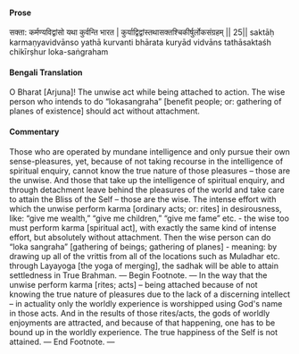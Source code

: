 #### Prose 

सक्ता: कर्मण्यविद्वांसो यथा कुर्वन्ति भारत |
कुर्याद्विद्वांस्तथासक्तश्चिकीर्षुर्लोकसंग्रहम् || 25||
saktāḥ karmaṇyavidvānso yathā kurvanti bhārata
kuryād vidvāns tathāsaktaśh chikīrṣhur loka-saṅgraham

 #### Bengali Translation 

O Bharat [Arjuna]! The unwise act while being attached to action. The wise person who intends to do “lokasangraha” [benefit people; or: gathering of planes of existence] should act without attachment.

 #### Commentary 

Those who are operated by mundane intelligence and only pursue their own sense-pleasures, yet, because of not taking recourse in the intelligence of spiritual enquiry, cannot know the true nature of those pleasures – those are the unwise. And those that take up the intelligence of spiritual enquiry, and through detachment leave behind the pleasures of the world and take care to attain the Bliss of the Self – those are the wise. The intense effort with which the unwise perform karma [ordinary acts; or: rites] in desirousness, like: “give me wealth,” “give me children,” “give me fame” etc. - the wise too must perform karma [spiritual act], with exactly the same kind of intense effort, but absolutely without attachment. Then the wise person can do “loka sangraha” [gathering of beings; gathering of planes] - meaning: by drawing up all of the vrittis from all of the locations such as Muladhar etc. through Layayoga [the yoga of merging], the sadhak will be able to attain settledness in True Brahman. — Begin Footnote. — In the way that the unwise perform karma [rites; acts] – being attached because of not knowing the true nature of pleasures due to the lack of a discerning intellect – in actuality only the worldly experience is worshipped using God's name in those acts. And in the results of those rites/acts, the gods of worldly enjoyments are attracted, and because of that happening, one has to be bound up in the worldly experience. The true happiness of the Self is not attained. — End Footnote. — 